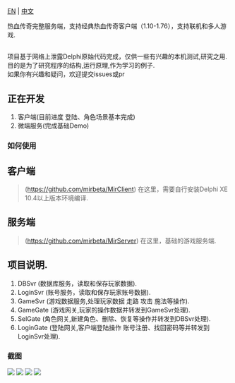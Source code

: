 [EN](https://github.com/dwbeta/OpenMir2/blob/master/README.md)  | [中文](https://github.com/dwbeta/OpenMir2/blob/master/README.cn.md)  



热血传奇完整服务端，支持经典热血传奇客户端（1.10-1.76），支持联机和多人游戏.  

##  
项目基于网络上泄露Delphi原始代码完成，仅供一些有兴趣的本机测试,研究之用.目的是为了研究程序的结构,运行原理,作为学习的例子.  
如果你有兴趣和疑问，欢迎提交issues或pr

## 正在开发 
1. 客户端(目前进度 登陆、角色场景基本完成)  
2. 微端服务(完成基础Demo)   

### 如何使用    
## 客户端
>  (https://github.com/mirbeta/MirClient) 在这里，需要自行安装Delphi XE 10.4以上版本环境编译.

## 服务端
> (https://github.com/mirbeta/MirServer) 在这里，基础的游戏服务端.

## 项目说明. 
1. DBSvr (数据库服务，读取和保存玩家数据). 
2. LoginSvr (账号服务，读取和保存玩家账号数据). 
3. GameSvr (游戏数据服务,处理玩家数据 走路 攻击 施法等操作). 
4. GameGate (游戏网关,玩家的操作数据并转发到GameSvr处理). 
5. SelGate (角色网关,新建角色、删除、恢复等操作并转发到DBSvr处理). 
6. LoginGate (登陆网关,客户端登陆操作 账号注册、找回密码等并转发到LoginSvr处理). 

### 截图
![](./Images/1632561445962.jpg)
![](./Images/1632561467819.jpg)
![](./Images/1632561488323.jpg)
![](./Images/1632561522104.jpg)
